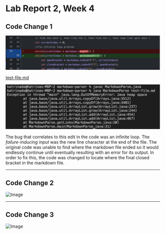 # Lab Report 2, Week 4

## Code Change 1
![Image](/labpics2/change1.png)

[test-file.md](https://github.com/katrinado/markdown-parser/blob/main/test-file.md)

![Image](/labpics2/fail1.png)

The bug that correlates to this edit in the code was an infinite loop. The *failure-inducing input* was the new line character at the end of the file. The original code was unable to find where the markdown file ended so it would endlessly continue until eventually resulting with an error for its output. In order to fix this, the code was changed to locate where the final closed bracket in the markdown file.

---

## Code Change 2
![Image]()

---

## Code Change 3
![Image]()


